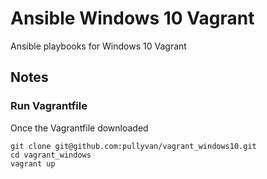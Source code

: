 # Ansible Windows 10 Vagrant 

Ansible playbooks for Windows 10 Vagrant

## Notes

### Run Vagrantfile

Once the Vagrantfile downloaded
```
git clone git@github.com:pullyvan/vagrant_windows10.git
cd vagrant_windows
vagrant up
```
